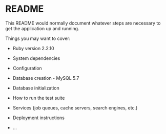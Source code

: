 # README

This README would normally document whatever steps are necessary to get the
application up and running.

Things you may want to cover:

* Ruby version 2.2.10

* System dependencies

* Configuration

* Database creation - MySQL 5.7

* Database initialization

* How to run the test suite

* Services (job queues, cache servers, search engines, etc.)

* Deployment instructions

* ...
